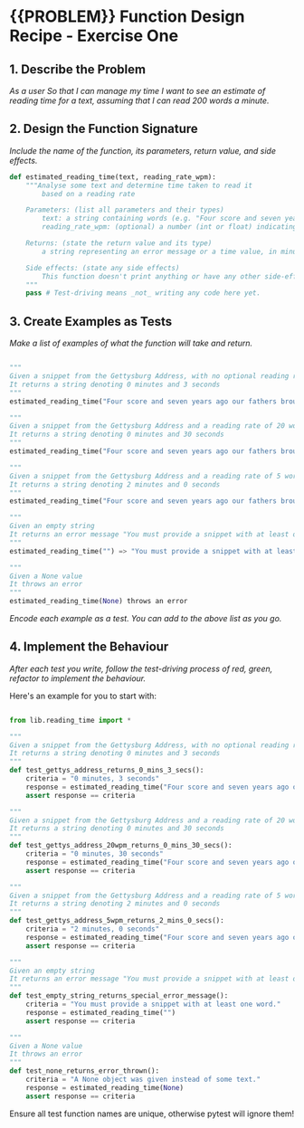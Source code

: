 # {{PROBLEM}} Function Design Recipe - Exercise One

## 1. Describe the Problem

_As a user
So that I can manage my time
I want to see an estimate of reading time for a text, assuming that I can read 200 words a minute._

## 2. Design the Function Signature

_Include the name of the function, its parameters, return value, and side effects._

```python
def estimated_reading_time(text, reading_rate_wpm):
    """Analyse some text and determine time taken to read it
        based on a reading rate

    Parameters: (list all parameters and their types)
        text: a string containing words (e.g. "Four score and seven years ago our fathers brought forth...")
        reading_rate_wpm: (optional) a number (int or float) indicating how many words cna be read per minute

    Returns: (state the return value and its type)
        a string representing an error message or a time value, in minutes and seconds (e.g. 2 minutes, 15 seconds)

    Side effects: (state any side effects)
        This function doesn't print anything or have any other side-effects
    """
    pass # Test-driving means _not_ writing any code here yet.
```

## 3. Create Examples as Tests

_Make a list of examples of what the function will take and return._

```python

"""
Given a snippet from the Gettysburg Address, with no optional reading rate
It returns a string denoting 0 minutes and 3 seconds
"""
estimated_reading_time("Four score and seven years ago our fathers brought forth") => "0 minutes, 3 seconds"

"""
Given a snippet from the Gettysburg Address and a reading rate of 20 words per minute
It returns a string denoting 0 minutes and 30 seconds
"""
estimated_reading_time("Four score and seven years ago our fathers brought forth", 20) => "0 minutes, 30 seconds"

"""
Given a snippet from the Gettysburg Address and a reading rate of 5 words per minute
It returns a string denoting 2 minutes and 0 seconds
"""
estimated_reading_time("Four score and seven years ago our fathers brought forth", 5) => "2 minutes, 0 seconds"

"""
Given an empty string
It returns an error message "You must provide a snippet with at least one word."
"""
estimated_reading_time("") => "You must provide a snippet with at least one word."

"""
Given a None value
It throws an error
"""
estimated_reading_time(None) throws an error
```

_Encode each example as a test. You can add to the above list as you go._

## 4. Implement the Behaviour

_After each test you write, follow the test-driving process of red, green, refactor to implement the behaviour._

Here's an example for you to start with:

```python

from lib.reading_time import *

"""
Given a snippet from the Gettysburg Address, with no optional reading rate
It returns a string denoting 0 minutes and 3 seconds
"""
def test_gettys_address_returns_0_mins_3_secs():
    criteria = "0 minutes, 3 seconds"
    response = estimated_reading_time("Four score and seven years ago our fathers brought forth")
    assert response == criteria

"""
Given a snippet from the Gettysburg Address and a reading rate of 20 words per minute
It returns a string denoting 0 minutes and 30 seconds
"""
def test_gettys_address_20wpm_returns_0_mins_30_secs():
    criteria = "0 minutes, 30 seconds"
    response = estimated_reading_time("Four score and seven years ago our fathers brought forth", 20)
    assert response == criteria

"""
Given a snippet from the Gettysburg Address and a reading rate of 5 words per minute
It returns a string denoting 2 minutes and 0 seconds
"""
def test_gettys_address_5wpm_returns_2_mins_0_secs():
    criteria = "2 minutes, 0 seconds"
    response = estimated_reading_time("Four score and seven years ago our fathers brought forth", 5)
    assert response == criteria

"""
Given an empty string
It returns an error message "You must provide a snippet with at least one word."
"""
def test_empty_string_returns_special_error_message():
    criteria = "You must provide a snippet with at least one word."
    response = estimated_reading_time("")
    assert response == criteria

"""
Given a None value
It throws an error
"""
def test_none_returns_error_thrown():
    criteria = "A None object was given instead of some text."
    response = estimated_reading_time(None)
    assert response == criteria
```

Ensure all test function names are unique, otherwise pytest will ignore them!
